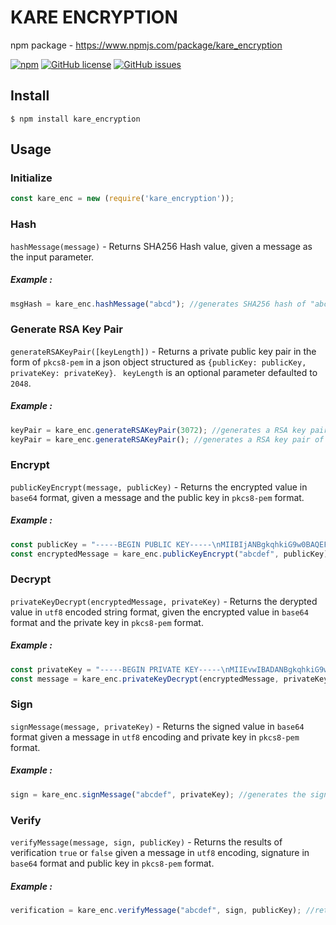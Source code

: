 # KARE ENCRYPTION

npm package - https://www.npmjs.com/package/kare_encryption

[![npm](https://img.shields.io/npm/v/kare_encryption.svg)](https://github.com/aijdissanayake/kare_encryption) [![GitHub license](https://img.shields.io/github/license/aijdissanayake/kare_encryption.svg)](https://github.com/aijdissanayake/kare_encryption) [![GitHub issues](https://img.shields.io/github/issues/aijdissanayake/kare_encryption.svg)](https://github.com/aijdissanayake/kare_encryption/issues)

## Install

```
$ npm install kare_encryption
```

## Usage

### Initialize
```js
const kare_enc = new (require('kare_encryption'));
```

### Hash

```hashMessage(message)``` - Returns SHA256 Hash value, given a message as the input parameter.

##### Example :
```js
msgHash = kare_enc.hashMessage("abcd"); //generates SHA256 hash of "abcd"
```
### Generate RSA Key Pair

```generateRSAKeyPair([keyLength])``` - Returns a private public key pair in the form of ```pkcs8-pem``` in a json object structured as ```{publicKey: publicKey, privateKey: privateKey}```.  ``` keyLength``` is an optional parameter defaulted to ```2048```.

##### Example :
```js
keyPair = kare_enc.generateRSAKeyPair(3072); //generates a RSA key pair of bit-length 3072
keyPair = kare_enc.generateRSAKeyPair(); //generates a RSA key pair of bit-length 2048 - default key length
```
### Encrypt

```publicKeyEncrypt(message, publicKey)``` - Returns the encrypted value in ```base64``` format, given a message and the public key in ```pkcs8-pem``` format.

##### Example :
```js
const publicKey = "-----BEGIN PUBLIC KEY-----\nMIIBIjANBgkqhkiG9w0BAQEFAAOCAQ8AMIIBCgKCAQEA3TgRFRR+YaLwu6Re7901\nNeGxP6q0+Kj5SDStNjkH4KGnr/pz+QX+fI6Wvy5WONvAhwV+jcQEux6yqGUB9R6v\n2j10tizAFSD8LJD7TwfYVVXMHXVQlcF69Ab7n8TNmSzxI76IcSiOl3eJUPyhj+fz\nGvJv/QVNxmblvLcaoqqDpPZJFZBNIdG9MWxjbgQ6/Vr4kLEiptMQoNo2eMUjJ/Sz\ngrVD/FdDD9vkdhHyemkUNqZI3E0zBbyS4u/P3DGakAyteMIRXTe1j4+M6EpQKRAp\n22Ke7sg5lUbGuHI0OBstCnTjPK4NLS9NeGlgezBUVt+288PFnfgWEZe5FE7MoyiG\nawIDAQAB\n-----END PUBLIC KEY-----";
const encryptedMessage = kare_enc.publicKeyEncrypt("abcdef", publicKey); //generates the encrypted value of "abcdef"
```

### Decrypt

```privateKeyDecrypt(encryptedMessage, privateKey)``` - Returns the derypted value in ```utf8``` encoded string format, given the encrypted value in ```base64``` format and the private key in ```pkcs8-pem``` format.

##### Example :
```js
const privateKey = "-----BEGIN PRIVATE KEY-----\nMIIEvwIBADANBgkqhkiG9w0BAQEFAASCBKkwggSlAgEAAoIBAQDdOBEVFH5hovC7\npF7v3TU14bE/qrT4qPlINK02OQfgoaev+nP5Bf58jpa/LlY428CHBX6NxAS7HrKo\nZQH1Hq/aPXS2LMAVIPwskPtPB9hVVcwddVCVwXr0BvufxM2ZLPEjvohxKI6Xd4lQ\n/KGP5/Ma8m/9BU3GZuW8txqiqoOk9kkVkE0h0b0xbGNuBDr9WviQsSKm0xCg2jZ4\nxSMn9LOCtUP8V0MP2+R2EfJ6aRQ2pkjcTTMFvJLi78/cMZqQDK14whFdN7WPj4zo\nSlApECnbYp7uyDmVRsa4cjQ4Gy0KdOM8rg0tL014aWB7MFRW37bzw8Wd+BYRl7kU\nTsyjKIZrAgMBAAECggEBAIwP8ZDdNt9uoOjNO2a3Mfd5fBYJaSd/JMX4xCpulXQ+\nJcOf2Umz59rJFNza47CAQje63NO5Zh1rZEaGHWUrFsAg5QJq9vrptYAqE1OIbgop\nlmCYZHtM0yIqQap4mov/DnZJLm4m9ZElGAX0zf4lJ6DKGumiMAoMIC0J6Y1QVKVe\nNJUada2xeQqy4AoASQGpV0XmNHEGl9/ywujt9E7swuHL1poQMVqFoCy+ou+IT0VB\nzKSc7pDIBKzbYyIbIcSIIB0nzlcp6yMPH50PNCKztFme/4Px5HMkDAOOnVa3O+k8\nqTsOziWGB9FpvEGOUcLxRgNFZ0kiWaY3I4XLXW9gmSECgYEA9K+9XbzcSCRJpmQ3\nlLuQb5+2Sw4kepKL/MqsYckUnpCQuTEn/LlFkKF3PMZc+C1ahK3YlmqTGgE/jMaB\nOzWbjo6CSdiLtdapgDzypyHYNZTRzsxowef7Mi3iTV47QlAwucdoY/m+HaSHeG1t\nQC/ZneQfpDgNP9ItwSvTr6JJu2MCgYEA53KNMIT1nPR7jQvFjFhbdvF23FbiIiz9\nM4ZVrajaqoedU9X206qPsnHWP4F2JaazHpmfnmJ8GS+r5ODpsENX+2H9E75RlpY5\nW/J1zCI0ise8Wc7583TtUIF23DG2o32qTWqDHV8yE4NGDYte8EMwC4i3YEZnylyU\nK3rd7gk8a1kCgYEAgVxH6T7n1twYc/eXyvI+skTlw1h+wK6pg8RCzo/YbtxPJxlt\n4pawyH4U4/SbQjn4GR0v3JYLnzv5tRtdR0hYLU36Y8AwXLpYcovGXcXu4KUFJye6\nWomirCzF79FZ0v1CRXW/ItvuPw208V4o3D5v9qGceN2JY6xitDXPfJN4F7ECgYAG\nctigO3QkdWNj4KoWaPfTbpLjPMB8N0iuwNVuS0AcdD7b8SA5cY0jaayQhGjoT6a5\n+YnK/e97PCrL68BXGuk+pdJJVIotae4bM7w4fdN88me7ENtB/0YFcjX/mJsAHyY5\nlfglP1vD02qGQhXZF+YkzCBf3FZT+xRdycSZN0SpsQKBgQC1uN6rN+Hrdn1VWh/0\nBZSjYxpThJ1UkWZzKYneVBtJN08S4X5HR0xBJjLHVg6DYH88uS8z9j68TUOyI1EX\nd0R8K+7klJ4gtlvjqac2zvZjJ2m67udQcwGBlAmam78dlPJP7T2PHV+BmMZierck\nnA76Qr/jKeph7o3RWM1M+/2HPA==\n-----END PRIVATE KEY-----";
const message = kare_enc.privateKeyDecrypt(encryptedMessage, privateKey); //generates the decrypted value of encryptedMessage
```

### Sign

```signMessage(message, privateKey)``` - Returns the signed value in ```base64``` format given a message in ```utf8``` encoding and private key in ```pkcs8-pem``` format.

##### Example :
```js
sign = kare_enc.signMessage("abcdef", privateKey); //generates the sign  value of "abcdef"
```
### Verify

```verifyMessage(message, sign, publicKey)``` - Returns the results of verification ```true``` or ```false``` given a message in ```utf8``` encoding, signature in ```base64``` format and public key in ```pkcs8-pem``` format.

##### Example :
```js
verification = kare_enc.verifyMessage("abcdef", sign, publicKey); //return the result of "abcdef" and sign
```
